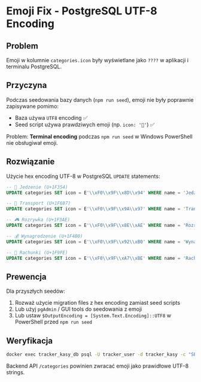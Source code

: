 # Emoji Fix - PostgreSQL UTF-8 Encoding

## Problem
Emoji w kolumnie `categories.icon` były wyświetlane jako `????` w aplikacji i terminalu PostgreSQL.

## Przyczyna
Podczas seedowania bazy danych (`npm run seed`), emoji nie były poprawnie zapisywane pomimo:
- Baza używa `UTF8` encoding ✅
- Seed script używa prawdziwych emoji (np. `icon: '🍔'`) ✅

Problem: **Terminal encoding** podczas `npm run seed` w Windows PowerShell nie obsługiwał emoji.

## Rozwiązanie
Użycie hex encoding UTF-8 w PostgreSQL `UPDATE` statements:

```sql
-- 🍔 Jedzenie (U+1F354)
UPDATE categories SET icon = E'\\xF0\\x9F\\x8D\\x94' WHERE name = 'Jedzenie' AND type = 'EXPENSE';

-- 🚗 Transport (U+1F697)
UPDATE categories SET icon = E'\\xF0\\x9F\\x9A\\x97' WHERE name = 'Transport' AND type = 'EXPENSE';

-- 🎮 Rozrywka (U+1F3AE)
UPDATE categories SET icon = E'\\xF0\\x9F\\x8E\\xAE' WHERE name = 'Rozrywka' AND type = 'EXPENSE';

-- 💰 Wynagrodzenie (U+1F4B0)
UPDATE categories SET icon = E'\\xF0\\x9F\\x92\\xB0' WHERE name = 'Wynagrodzenie' AND type = 'INCOME';

-- 🧾 Rachunki (U+1F9FE)
UPDATE categories SET icon = E'\\xF0\\x9F\\xA7\\xBE' WHERE name = 'Rachunki' AND type = 'EXPENSE';
```

## Prewencja
Dla przyszłych seedów:
1. Rozważ użycie migration files z hex encoding zamiast seed scripts
2. Lub użyj `pgAdmin` / GUI tools do seedowania z emoji
3. Lub ustaw `$OutputEncoding = [System.Text.Encoding]::UTF8` w PowerShell przed `npm run seed`

## Weryfikacja
```bash
docker exec tracker_kasy_db psql -U tracker_user -d tracker_kasy -c "SELECT name, icon FROM categories WHERE icon IS NOT NULL LIMIT 5;"
```

Backend API `/categories` powinien zwracać emoji jako prawidłowe UTF-8 strings.
